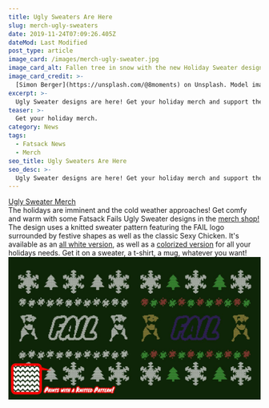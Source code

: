 ```yaml
---
title: Ugly Sweaters Are Here
slug: merch-ugly-sweaters
date: 2019-11-24T07:09:26.405Z
dateMod: Last Modified
post_type: article
image_card: /images/merch-ugly-sweater.jpg
image_card_alt: Fallen tree in snow with the new Holiday Sweater design displayed in front.
image_card_credit: >-
  [Simon Berger](https://unsplash.com/@8moments) on Unsplash. Model image by Spreadshirt.
excerpt: >-
  Ugly Sweater designs are here! Get your holiday merch and support the channel. Two versions available!
teaser: >-
  Get your holiday merch.
category: News
tags:
  - Fatsack News
  - Merch
seo_title: Ugly Sweaters Are Here
seo_desc: >-
  Ugly Sweater designs are here! Get your holiday merch and support the channel. Two versions available!
---
```

<section class="flex justify-center pb-8">
<a href="https://shop.spreadshirt.com/fatsackfails"
target="_blank" rel="noopener">Ugly Sweater Merch</a>
</section>
The holidays are imminent and the cold weather approaches! Get comfy and warm with some Fatsack Fails Ugly Sweater designs in the <a href="https://shop.spreadshirt.com/fatsackfails" target="_blank">merch shop!</a> The design uses a knitted sweater pattern featuring the FAIL logo surrounded by festive shapes as well as the classic Sexy Chicken. It's available as an <a href="https://shop.spreadshirt.com/fatsackfails/ugly+sweater" target="_blank">all white version</a>, as well as a <a href="https://shop.spreadshirt.com/fatsackfails/ugly+sweater+colored" target="_blank">colorized version</a> for all your holidays needs. Get it on a sweater, a t-shirt, a mug, whatever you want!

<div class="flex flex-wrap justify-center py-4"> <img src="/images/merch-ugly-sweater-example.jpg" alt="example of both the all white and colored version of the Ugly Sweater design">
</div>
